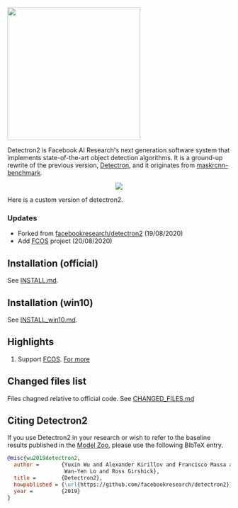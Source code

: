 <img src=".github/Detectron2-Logo-Horz.svg" width="300" >

Detectron2 is Facebook AI Research's next generation software system
that implements state-of-the-art object detection algorithms.
It is a ground-up rewrite of the previous version,
[Detectron](https://github.com/facebookresearch/Detectron/),
and it originates from [maskrcnn-benchmark](https://github.com/facebookresearch/maskrcnn-benchmark/).

<div align="center">
  <img src="https://user-images.githubusercontent.com/1381301/66535560-d3422200-eace-11e9-9123-5535d469db19.png"/>
</div>

Here is a custom version of detectron2.
### Updates
* Forked from [facebookresearch/detectron2](https://github.com/facebookresearch/detectron2) (19/08/2020)
* Add [FCOS](https://arxiv.org/abs/1904.01355) project (20/08/2020)

## Installation (official)

See [INSTALL.md](INSTALL.md).

## Installation (win10)

See [INSTALL_win10.md](INSTALL_win10.md).

## Highlights

1. Support [FCOS](https://arxiv.org/abs/1904.01355). [For more](projects/FCOS)


## Changed files list

Files chagned relative to official code. See [CHANGED_FILES.md](CHANGED_FILES.md)

## Citing Detectron2

If you use Detectron2 in your research or wish to refer to the baseline results published in the [Model Zoo](MODEL_ZOO.md), please use the following BibTeX entry.

```BibTeX
@misc{wu2019detectron2,
  author =       {Yuxin Wu and Alexander Kirillov and Francisco Massa and
                  Wan-Yen Lo and Ross Girshick},
  title =        {Detectron2},
  howpublished = {\url{https://github.com/facebookresearch/detectron2}},
  year =         {2019}
}
```
